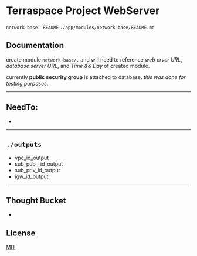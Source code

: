 # Terraspace Project WebServer
`network-base: README`
`./app/modules/network-base/README.md `


## Documentation
create module ```network-base/.``` and will need to reference *web erver URL*, *database server URL*, and *Time && Day* of created module. 

currently **public security group** is attached to database. *this was done for testing purposes*.


-----

## NeedTo:
- 
-------

## `./outputs`
- vpc_id_output
- sub_pub__id_output
- sub_priv_id_output
- igw_id_output

---------------

## Thought Bucket
- 

## License
[MIT](https://choosealicense.com/licenses/mit/)